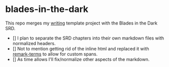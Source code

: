 # blades-in-the-dark

This repo merges my [writing](https://github.com/Nevenall/Write.git) template project with the Blades in the Dark SRD. 

- [] I plan to separate the SRD chapters into their own markdown files with normalized headers. 
- [] Not to mention getting rid of the inline html and replaced it with [remark-terms](https://github.com/Nevenall/remark-terms.git) to allow for custom spans.
- [] As time allows I'll fix/normalize other aspects of the markdown. 